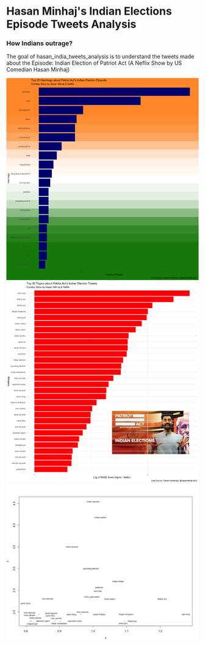 # Hasan Minhaj's Indian Elections Episode Tweets Analysis
### How Indians outrage?

The goal of hasan_india_tweets_analysis is to understand the tweets made about the Episode: Indian Election of Patriot Act (A Neflix Show by US Comedian Hasan Minhaj)


![top_20](top20_hashtags.png)
![top_30](top30_topics.png)
![textplot](textplot.png)

